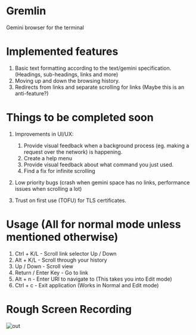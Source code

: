 # Gremlin
Gemini browser for the terminal

# Implemented features
1. Basic text formatting according to the text/gemini specification. (Headings, sub-headings, links and more)
2. Moving up and down the browsing history.
3. Redirects from links and separate scrolling for links (Maybe this is an anti-feature?)

# Things to be completed soon
1. Improvements in UI/UX:
   1. Provide visual feedback when a background process (eg. making a request over the network) is happening.
   2. Create a help menu
   3. Provide visual feedback about what command you just used.
   4. Find a fix for infinite scrolling
   
2. Low priority bugs (crash when gemini space has no links, performance issues when scrolling a lot)
3. Trust on first use (TOFU) for TLS certificates.

# Usage (All for normal mode unless mentioned otherwise)
1. Ctrl + K/L - Scroll link selector Up / Down
2. Alt + K/L - Scroll through your history
3. Up / Down - Scroll view
4. Return / Enter Key - Go to link
5. Alt + n - Enter URI to navigate to (This takes you into Edit mode)
6. Ctrl + c - Exit application (Works in Normal and Edit mode)

# Rough Screen Recording
![out](https://user-images.githubusercontent.com/56124831/115050646-9774ed80-9ef9-11eb-9f4d-5bfe6a4325d5.gif)
